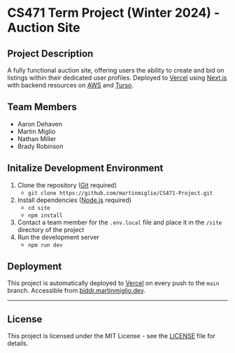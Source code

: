 # CS471 Term Project (Winter 2024) - Auction Site

## Project Description

A fully functional auction site, offering users the ability to create and bid on listings within their dedicated user profiles.
Deployed to [Vercel](https://vercel.com) using [Next.js](https://nextjs.org) with backend resources on [AWS](https://https://aws.amazon.com/) and [Turso](https://turso.tech/).

## Team Members

- Aaron Dehaven
- Martin Miglio
- Nathan Miller
- Brady Robinson

## Initalize Development Environment

1. Clone the repository ([Git](https://git-scm.com/) required)
    - `git clone https://github.com/martinmiglio/CS471-Project.git`
2. Install dependencies ([Node.js](https://nodejs.org/) required)
    - `cd site`
    - `npm install`
3. Contact a team member for the `.env.local` file and place it in the `/site` directory of the project
4. Run the development server
    - `npm run dev`

## Deployment

This project is automatically deployed to [Vercel](https://vercel.com) on every push to the `main` branch.
Accessible from [biddr.martinmiglio.dev](https://biddr.martinmiglio.dev/).

---

## License

This project is licensed under the MIT License - see the [LICENSE](LICENSE) file for details.
